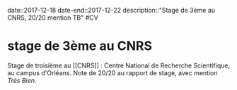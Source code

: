 date::2017-12-18
date-end::2017-12-22
description::"Stage de 3ème au CNRS, 20/20 mention TB"
#CV
# stage de 3ème au CNRS
Stage de troisième au [[CNRS]] : Centre National de Recherche Scientifique, au campus d'Orléans.
Note de 20/20 au rapport de stage, avec mention _Très Bien_.
